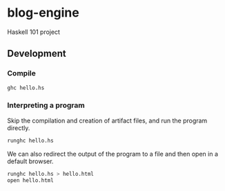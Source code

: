 # blog-engine

Haskell 101 project

## Development

### Compile

```bash
ghc hello.hs
```

### Interpreting a program

Skip the compilation and creation of artifact files, and run the program
directly.

```bash
runghc hello.hs
```

We can also redirect the output of the program to a file and then open in a
default browser.

```bash
runghc hello.hs > hello.html
open hello.html
```
